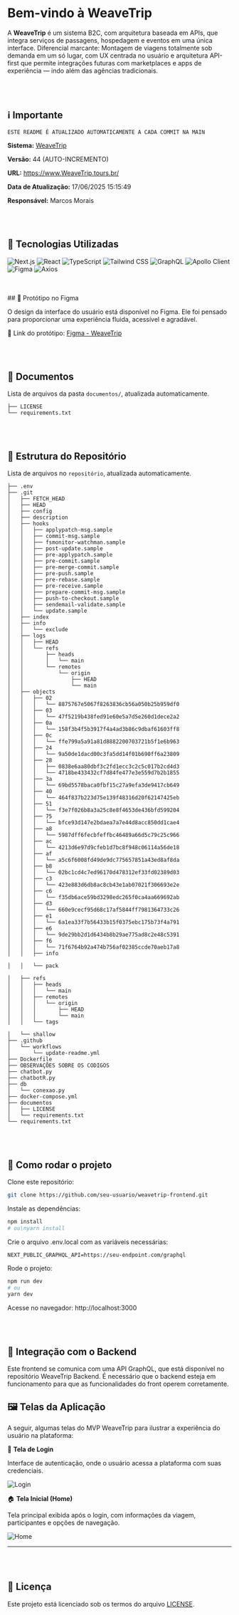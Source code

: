 # Bem-vindo à **WeaveTrip**

A **WeaveTrip** é um sistema B2C, com arquitetura baseada em APIs, que integra serviços de passagens, hospedagem e eventos em uma única interface. Diferencial marcante: Montagem de viagens totalmente sob demanda em um só lugar, com UX centrada no usuário e arquitetura API-first que permite integrações futuras com marketplaces e apps de experiência — indo além das agências tradicionais.

<br /><br />
## ℹ️ Importante 

```ESTE README É ATUALIZADO AUTOMATICAMENTE A CADA COMMIT NA MAIN ```

**Sistema:** [WeaveTrip](https://www.WeaveTrip.tours.br/)

**Versão:** 44 (AUTO-INCREMENTO)

**URL:** https://www.WeaveTrip.tours.br/

**Data de Atualização:** 17/06/2025 15:15:49

**Responsável:** Marcos Morais

<br /><br />
## 🧩 Tecnologias Utilizadas 

<p align='left'> 
  <img src='https://img.shields.io/badge/Next.js-13.x-black?logo=next.js&logoColor=white' alt='Next.js' />
  <img src='https://img.shields.io/badge/React-18.x-61DAFB?logo=react&logoColor=white' alt='React' />
  <img src='https://img.shields.io/badge/TypeScript-4.x-3178c6?logo=typescript&logoColor=white' alt='TypeScript' />
  <img src='https://img.shields.io/badge/Tailwind_CSS-3.x-38B2AC?logo=tailwindcss&logoColor=white' alt='Tailwind CSS' />
  <img src='https://img.shields.io/badge/GraphQL-2023E7?logo=graphql&logoColor=white' alt='GraphQL' />
  <img src='https://img.shields.io/badge/Apollo_Client-311C87?logo=apollo-graphql&logoColor=white' alt='Apollo Client' />
  <img src='https://img.shields.io/badge/Figma-F24E1E?logo=figma&logoColor=white' alt='Figma' />
  <img src='https://img.shields.io/badge/Axios-5A29E4?logo=axios&logoColor=white' alt='Axios' />
<p /> 
<br /><br />
## 🎨 Protótipo no Figma 

O design da interface do usuário está disponível no Figma. Ele foi pensado para proporcionar uma experiência fluida, acessível e agradável.

🔗 Link do protótipo: [Figma - WeaveTrip](https://www.figma.com/design/i8ipqOKX0czzeilS9JsMR3/MVP----Restic36?node-id=1-2&t=QV1Mwbs9NK1MDy6H-1)

<br /><br />
## 📂 Documentos

Lista de arquivos da pasta `documentos/`, atualizada automaticamente.

```
├── LICENSE
└── requirements.txt
```
<br /><br />
## 🌳 Estrutura do Repositório

Lista de arquivos no `repositório`, atualizada automaticamente.

```
├── .env
├── .git
│   ├── FETCH_HEAD
│   ├── HEAD
│   ├── config
│   ├── description
│   ├── hooks
│   │   ├── applypatch-msg.sample
│   │   ├── commit-msg.sample
│   │   ├── fsmonitor-watchman.sample
│   │   ├── post-update.sample
│   │   ├── pre-applypatch.sample
│   │   ├── pre-commit.sample
│   │   ├── pre-merge-commit.sample
│   │   ├── pre-push.sample
│   │   ├── pre-rebase.sample
│   │   ├── pre-receive.sample
│   │   ├── prepare-commit-msg.sample
│   │   ├── push-to-checkout.sample
│   │   ├── sendemail-validate.sample
│   │   └── update.sample
│   ├── index
│   ├── info
│   │   └── exclude
│   ├── logs
│   │   ├── HEAD
│   │   └── refs
│   │       ├── heads
│   │       │   └── main
│   │       └── remotes
│   │           └── origin
│   │               ├── HEAD
│   │               └── main
│   ├── objects
│   │   ├── 02
│   │   │   └── 8875767e5067f8263836cb56a050b25b959df0
│   │   ├── 03
│   │   │   └── 47f5219b438fed91e60e5a7d5e260d1dece2a2
│   │   ├── 0a
│   │   │   └── 158f3b4f5b3917f4a4ad3b86c9dbaf61603ff8
│   │   ├── 0c
│   │   │   └── ffe799a5a91a81d8882200703721b5f1e6b963
│   │   ├── 24
│   │   │   └── 9a50de1dacd00c3fa5dd14f01b690ff6a23809
│   │   ├── 28
│   │   │   ├── 0838e6aa80dbf3c2fd1ecc3c2c5c017b2cd4d3
│   │   │   └── 4718be433432cf7d84fe477e3e559d7b2b1855
│   │   ├── 3a
│   │   │   └── 69bd5578baca0fbf15c27a9efa3de9417cb649
│   │   ├── 40
│   │   │   └── 464f837b223d75e139f48316d20f62147425eb
│   │   ├── 51
│   │   │   └── f3e7f026b8a3a25c8e8f4653de436bfd599204
│   │   ├── 75
│   │   │   └── bfce93d147e2bdaea7a7e44d8acc850dd1cae4
│   │   ├── a8
│   │   │   └── 5987dff6fecbfeffbc46489a66d5c79c25c966
│   │   ├── ac
│   │   │   └── 4213d6e97d9cfeb1d7bc8f948c06114a56de18
│   │   ├── af
│   │   │   └── a5c6f6008fd49de9dc775657851a43ed8af8da
│   │   ├── b8
│   │   │   └── 02bc1cd4c7ed96170d478312ef33fd02389d03
│   │   ├── c3
│   │   │   └── 423e883d6db8ac8cb43e1ab07021f306693e2e
│   │   ├── c6
│   │   │   └── f35db6ace59bd3298edc265f0ca4aa669692ab
│   │   ├── d3
│   │   │   └── 660e9cecf95d68c17af5844ff7981364733c26
│   │   ├── e1
│   │   │   └── 6a1ea33f7b56433b15f0375ebc175b73f4a791
│   │   ├── e6
│   │   │   └── 9de29bb2d1d6434b8b29ae775ad8c2e48c5391
│   │   ├── f6
│   │   │   └── 71f6764b92a474b756af02385ccde70aeb17a8
│   │   ├── info

│   │   └── pack

│   ├── refs
│   │   ├── heads
│   │   │   └── main
│   │   ├── remotes
│   │   │   └── origin
│   │   │       ├── HEAD
│   │   │       └── main
│   │   └── tags

│   └── shallow
├── .github
│   └── workflows
│       └── update-readme.yml
├── Dockerfile
├── OBSERVAÇÕES SOBRE OS CODIGOS
├── chatbot.py
├── chatbotR.py
├── db
│   └── conexao.py
├── docker-compose.yml
├── documentos
│   ├── LICENSE
│   └── requirements.txt
└── requirements.txt
```
<br /><br />
## 🚀 Como rodar o projeto

Clone este repositório:

```bash
git clone https://github.com/seu-usuario/weavetrip-frontend.git
```

Instale as dependências:

```bash
npm install
# ou\nyarn install
```

Crie o arquivo .env.local com as variáveis necessárias:

```env
NEXT_PUBLIC_GRAPHQL_API=https://seu-endpoint.com/graphql
```

Rode o projeto:

```bash
npm run dev
# ou
yarn dev
```

Acesse no navegador: http://localhost:3000

<br /><br />
## 🔗 Integração com o Backend

Este frontend se comunica com uma API GraphQL, que está disponível no repositório WeaveTrip Backend. É necessário que o backend esteja em funcionamento para que as funcionalidades do front operem corretamente.


## 🖼️ Telas da Aplicação

A seguir, algumas telas do MVP WeaveTrip para ilustrar a experiência do usuário na plataforma:

🔐 **Tela de Login**

Interface de autenticação, onde o usuário acessa a plataforma com suas credenciais.

![Login](https://github.com/user-attachments/assets/9523605e-b3ab-4db9-9bf6-7f7f0a719c3f)

🏠 **Tela Inicial (Home)**

Tela principal exibida após o login, com informações da viagem, participantes e opções de navegação.

![Home](https://github.com/user-attachments/assets/71f61cb1-e2f7-4786-82c2-23a0cd3c4058)

---

<br /><br />
## 📜 Licença

Este projeto está licenciado sob os termos do arquivo [LICENSE](./documentos/LICENSE).

